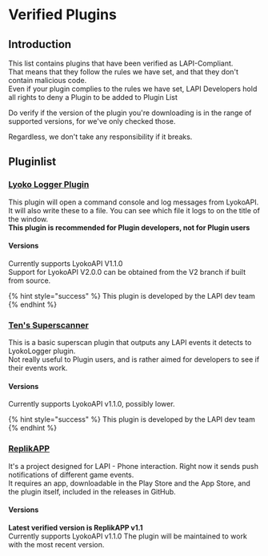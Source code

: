 # Verified Plugins

## Introduction

This list contains plugins that have been verified as LAPI-Compliant.  
 That means that they follow the rules we have set, and that they don't contain malicious code.  
 Even if your plugin complies to the rules we have set, LAPI Developers hold all rights to deny a Plugin to be added to Plugin List  


Do verify if the version of the plugin you're downloading is in the range of supported versions, for we've only checked those.  


Regardless, we don't take any responsibility if it breaks.  


## Pluginlist

### [Lyoko Logger Plugin](https://github.com/LyokoAPI/LyokoLoggerPlugin)

This plugin will open a command console and log messages from LyokoAPI.  
 It will also write these to a file. You can see which file it logs to on the title of the window.  
 **This plugin is recommended for Plugin developers, not for Plugin users**

#### Versions

Currently supports LyokoAPI V1.1.0  
 Support for LyokoAPI V2.0.0 can be obtained from the V2 branch if built from source.

{% hint style="success" %}
This plugin is developed by the LAPI dev team
{% endhint %}

### [Ten's Superscanner](https://github.com/TenDRILLL/TenSuperscan)

This is a basic superscan plugin that outputs any LAPI events it detects to LyokoLogger plugin.  
 Not really useful to Plugin users, and is rather aimed for developers to see if their events work.

#### Versions

Currently supports LyokoAPI v1.1.0, possibly lower.

{% hint style="success" %}
This plugin is developed by the LAPI dev team
{% endhint %}

### [ReplikAPP](https://github.com/KaruzoDEV/ReplikAPP)

It's a project designed for LAPI - Phone interaction. Right now it sends push notifications of different game events.  
It requires an app, downloadable in the Play Store and the App Store, and the plugin itself, included in the releases in GitHub.

#### Versions

**Latest verified version is ReplikAPP v1.1**  
Currently supports LyokoAPI v1.1.0
The plugin will be maintained to work with the most recent version.  

